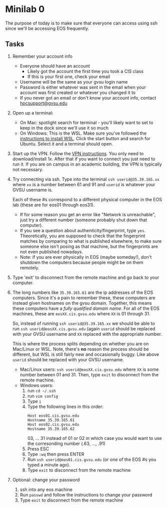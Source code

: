 # Minilab 0

The purpose of today is to make sure that everyone can access
using ssh since we'll be accessing EOS frequently.

## Tasks

1. Remember your account info
   * Everyone should have an account
     * Likely got the account the first time you took a CIS class
     * If this is your first one, check your email
   * Username will be the same as your gvsu login name
   * Password is either whatever was sent in the email when your
     account was first created or whatever you changed it to
   * If you never got an email or don't know your account info,
     contact hpcsupport@gvsu.edu

2. Open up a terminal:
   * On Mac:  spotlight search for terminal - you'll likely want
     to set to keep in the dock since we'll use it so much
   * On Windows:  This is the WSL.  Make sure you've followed the
     [instructions to install WSL](../wsl-guide.md).
     Click the start button and search for
     Ubuntu.  Select it and a terminal should open.

3. Start up the VPN.  Follow the
   [VPN instructions](https://www.gvsu.edu/it/downloading-installing-and-setting-up-pulse-secure-for-222.htm).
   You only need to download/install 1x.  After that if you want to connect you just need
   to run it.  If you are on campus in an academic building, the VPN is typically not
   necessary.

4. Try connecting via ssh.  Type into the terminal
   `ssh userid@35.39.165.xx` where `xx` is a number between 61 and 91 and `userid`
   is whatever your GVSU username is.

   Each of these #s correspond to a different physical computer in the EOS lab (these are for eos01
   through eos31).

   * If for some reason you get an error like "Network is unreachable",
     just try a different number (someone probably shut down that computer).
   * If you see a question about authenticity/fingerprint, type `yes`.  Theoretically,
     you are supposed to check that the fingerprint matches by comparing to what is
     published elsewhere, to make sure someone else
     isn't posing as that machine, but the fingerprints are not even published nowadays.
   * Note:  if you are ever physically in EOS (maybe someday!), don't shutdown the computers
     because people might be on them remotely.

5. Type 'exit' to disconnect from the remote machine and go back to your computer.

6. The long numbers like `35.39.165.61` are the ip addresses of the EOS computers.
   Since it's a pain to remember these, these computers are instead given hostnames
   on the gvsu domain.  Together, this means these computers have a *fully qualified domain name*.
   For all of the EOS machines, these are `eosXX.cis.gvsu.edu` where `XX` is 01 through 31.

   So, instead of running `ssh userid@35.39.165.xx` we should be able to run
   `ssh userid@eosXX.cis.gvsu.edu` (again `userid` should be replaced with your
   GVSU username and `XX` replaced with the appropriate number.

   
   This is where the process splits depending on whether you are on Mac/Linux or
   WSL.  Note, there's **no** reason the process should be different, but WSL is 
   still fairly new and occasionally buggy.  Like above `userid` should be replaced
   with your GVSU username.

   * Mac/Linux users: `ssh userid@eosXX.cis.gvsu.edu` where `XX` is some number
     between 01 and 31.  Then, type `exit` to disconnect from the remote machine.
   * Windows users:
     1. run `cd ~/.ssh`
     2. run `vim config`
     3. Type `i`
     4. Type the following lines in this order:
        ```
        Host eos01.cis.gvsu.edu
        Hostname 35.39.165.61
        Host eos02.cis.gvsu.edu
        Hostname 35.39.165.62
        ``` 
        03, ... 31 instead of 01 or 02 in which
        case you would want to use the corresonding number
        (.63, ..., .91)
     5. Press ESC
     6. Type `:wq` then press ENTER
     7. Run `ssh userid@eos01.cis.gvsu.edu` (or one of the EOS #s you typed a minute ago).
     8. Type `exit` to disconnect from the remote machine

7. Optional:  change your password
   1. ssh into any eos machine
   2. Run `passwd` and follow the instructions to change your password
   3. Type `exit` to disconnect from the remote machine
